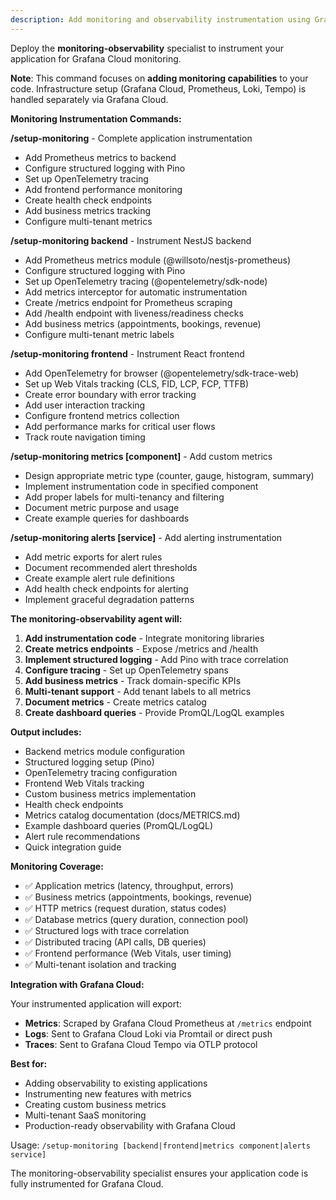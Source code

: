 ```yaml
---
description: Add monitoring and observability instrumentation using Grafana Cloud
---
```


Deploy the **monitoring-observability** specialist to instrument your application for Grafana Cloud monitoring.

**Note**: This command focuses on **adding monitoring capabilities** to your code. Infrastructure setup (Grafana Cloud, Prometheus, Loki, Tempo) is handled separately via Grafana Cloud.

**Monitoring Instrumentation Commands:**

**/setup-monitoring** - Complete application instrumentation

- Add Prometheus metrics to backend
- Configure structured logging with Pino
- Set up OpenTelemetry tracing
- Add frontend performance monitoring
- Create health check endpoints
- Add business metrics tracking
- Configure multi-tenant metrics

**/setup-monitoring backend** - Instrument NestJS backend

- Add Prometheus metrics module (@willsoto/nestjs-prometheus)
- Configure structured logging with Pino
- Set up OpenTelemetry tracing (@opentelemetry/sdk-node)
- Add metrics interceptor for automatic instrumentation
- Create /metrics endpoint for Prometheus scraping
- Add /health endpoint with liveness/readiness checks
- Add business metrics (appointments, bookings, revenue)
- Configure multi-tenant metric labels

**/setup-monitoring frontend** - Instrument React frontend

- Add OpenTelemetry for browser (@opentelemetry/sdk-trace-web)
- Set up Web Vitals tracking (CLS, FID, LCP, FCP, TTFB)
- Create error boundary with error tracking
- Add user interaction tracking
- Configure frontend metrics collection
- Add performance marks for critical user flows
- Track route navigation timing

**/setup-monitoring metrics [component]** - Add custom metrics

- Design appropriate metric type (counter, gauge, histogram, summary)
- Implement instrumentation code in specified component
- Add proper labels for multi-tenancy and filtering
- Document metric purpose and usage
- Create example queries for dashboards

**/setup-monitoring alerts [service]** - Add alerting instrumentation

- Add metric exports for alert rules
- Document recommended alert thresholds
- Create example alert rule definitions
- Add health check endpoints for alerting
- Implement graceful degradation patterns

**The monitoring-observability agent will:**

1. **Add instrumentation code** - Integrate monitoring libraries
2. **Create metrics endpoints** - Expose /metrics and /health
3. **Implement structured logging** - Add Pino with trace correlation
4. **Configure tracing** - Set up OpenTelemetry spans
5. **Add business metrics** - Track domain-specific KPIs
6. **Multi-tenant support** - Add tenant labels to all metrics
7. **Document metrics** - Create metrics catalog
8. **Create dashboard queries** - Provide PromQL/LogQL examples

**Output includes:**

- Backend metrics module configuration
- Structured logging setup (Pino)
- OpenTelemetry tracing configuration
- Frontend Web Vitals tracking
- Custom business metrics implementation
- Health check endpoints
- Metrics catalog documentation (docs/METRICS.md)
- Example dashboard queries (PromQL/LogQL)
- Alert rule recommendations
- Quick integration guide

**Monitoring Coverage:**

- ✅ Application metrics (latency, throughput, errors)
- ✅ Business metrics (appointments, bookings, revenue)
- ✅ HTTP metrics (request duration, status codes)
- ✅ Database metrics (query duration, connection pool)
- ✅ Structured logs with trace correlation
- ✅ Distributed tracing (API calls, DB queries)
- ✅ Frontend performance (Web Vitals, user timing)
- ✅ Multi-tenant isolation and tracking

**Integration with Grafana Cloud:**

Your instrumented application will export:

- **Metrics**: Scraped by Grafana Cloud Prometheus at `/metrics` endpoint
- **Logs**: Sent to Grafana Cloud Loki via Promtail or direct push
- **Traces**: Sent to Grafana Cloud Tempo via OTLP protocol

**Best for:**

- Adding observability to existing applications
- Instrumenting new features with metrics
- Creating custom business metrics
- Multi-tenant SaaS monitoring
- Production-ready observability with Grafana Cloud

Usage: `/setup-monitoring [backend|frontend|metrics component|alerts service]`

The monitoring-observability specialist ensures your application code is fully instrumented for Grafana Cloud.
